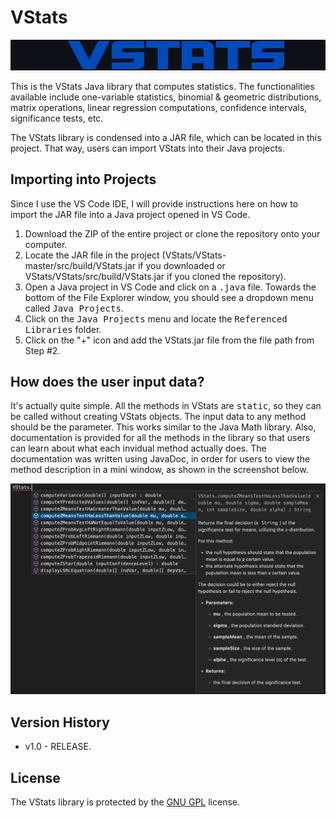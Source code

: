 # VStats

<p align="center">
  <img src="VStats/images/vstatslogo.png" width="570">
</p>

This is the VStats Java library that computes statistics. The functionalities available include one-variable statistics, binomial & geometric distributions, matrix operations, linear regression computations, confidence intervals, significance tests, etc. 

The VStats library is condensed into a JAR file, which can be located in this project. That way, users can import VStats into their Java projects. 

## Importing into Projects 

Since I use the VS Code IDE, I will provide instructions here on how to import the JAR file into a Java project opened in VS Code. 

1. Download the ZIP of the entire project or clone the repository onto your computer. 
2. Locate the JAR file in the project (VStats/VStats-master/src/build/VStats.jar if you downloaded or VStats/VStats/src/build/VStats.jar if you cloned the repository). 
3. Open a Java project in VS Code and click on a <samp>.java</samp> file. Towards the bottom of the File Explorer window, you should see a dropdown menu called <samp>Java Projects</samp>. 
4. Click on the <samp>Java Projects</samp> menu and locate the <samp>Referenced Libraries</samp> folder. 
5. Click on the "+" icon and add the VStats.jar file from the file path from Step #2. 


## How does the user input data? 

It's actually quite simple. All the methods in VStats are <samp>static</samp>, so they can be called without creating VStats objects. The input data to any method should be the parameter. This works similar to the Java Math library. Also, documentation is provided for all the methods in the library so that users can learn about what each invidual method actually does. The documentation was written using JavaDoc, in order for users to view the method description in a mini window, as shown in the screenshot below. 

<p align="center">
  <img src="VStats/images/javadocmethodtestss.png" width="570">
</p>

## Version History

- v1.0 - RELEASE. 

## License 

The VStats library is protected by the <a href="https://github.com/CaptMD-11/VStats/blob/master/LICENSE.txt" target="_blank">GNU GPL</a> license. 